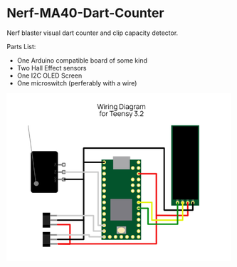 # Nerf-MA40-Dart-Counter
Nerf blaster visual dart counter and clip capacity detector.

Parts List:
  - One Arduino compatible board of some kind
  - Two Hall Effect sensors
  - One I2C OLED Screen
  - One microswitch (perferably with a wire)

  ![Teensy 3.2 Wiring Diagram](/Media/Wiring_Diagram.png)

